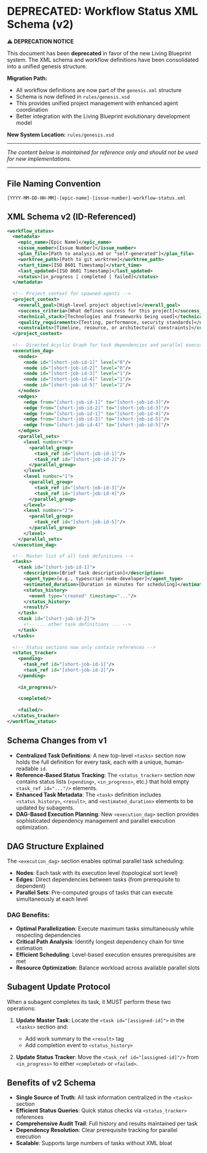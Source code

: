 # DEPRECATED: Workflow Status XML Schema (v2)

**⚠️ DEPRECATION NOTICE**

This document has been **deprecated** in favor of the new Living Blueprint system. The XML schema and workflow definitions have been consolidated into a unified genesis structure.

**Migration Path:**
- All workflow definitions are now part of the `genesis.xml` structure
- Schema is now defined in `rules/genesis.xsd` 
- This provides unified project management with enhanced agent coordination
- Better integration with the Living Blueprint evolutionary development model

**New System Location:** `rules/genesis.xsd`

---

*The content below is maintained for reference only and should not be used for new implementations.*

---

## File Naming Convention
`[YYYY-MM-DD-HH-MM]-[epic-name]-[issue-number]-workflow-status.xml`

## XML Schema v2 (ID-Referenced)

```xml
<workflow_status>
  <metadata>
    <epic_name>[Epic Name]</epic_name>
    <issue_number>[Issue Number]</issue_number>
    <plan_file>[Path to analysis.md or "self-generated"]</plan_file>
    <worktree_path>[Path to git worktree]</worktree_path>
    <start_time>[ISO 8601 Timestamp]</start_time>
    <last_updated>[ISO 8601 Timestamp]</last_updated>
    <status>[in_progress | completed | failed]</status>
  </metadata>
  
  <!-- Project context for spawned agents -->
  <project_context>
    <overall_goal>[High-level project objective]</overall_goal>
    <success_criteria>[What defines success for this project]</success_criteria>
    <technical_stack>[Technologies and frameworks being used]</technical_stack>
    <quality_requirements>[Testing, performance, security standards]</quality_requirements>
    <constraints>[Timeline, resource, or architectural constraints]</constraints>
  </project_context>
  
  <!-- Directed Acyclic Graph for task dependencies and parallel execution planning -->
  <execution_dag>
    <nodes>
      <node id="[short-job-id-1]" level="0"/>
      <node id="[short-job-id-2]" level="0"/>
      <node id="[short-job-id-3]" level="1"/>
      <node id="[short-job-id-4]" level="1"/>
      <node id="[short-job-id-5]" level="2"/>
    </nodes>
    <edges>
      <edge from="[short-job-id-1]" to="[short-job-id-3]"/>
      <edge from="[short-job-id-2]" to="[short-job-id-3]"/>
      <edge from="[short-job-id-1]" to="[short-job-id-4]"/>
      <edge from="[short-job-id-3]" to="[short-job-id-5]"/>
      <edge from="[short-job-id-4]" to="[short-job-id-5]"/>
    </edges>
    <parallel_sets>
      <level number="0">
        <parallel_group>
          <task_ref id="[short-job-id-1]"/>
          <task_ref id="[short-job-id-2]"/>
        </parallel_group>
      </level>
      <level number="1">
        <parallel_group>
          <task_ref id="[short-job-id-3]"/>
          <task_ref id="[short-job-id-4]"/>
        </parallel_group>
      </level>
      <level number="2">
        <parallel_group>
          <task_ref id="[short-job-id-5]"/>
        </parallel_group>
      </level>
    </parallel_sets>
  </execution_dag>

  <!-- Master list of all task definitions -->
  <tasks>
    <task id="[short-job-id-1]">
      <description>[Brief task description]</description>
      <agent_type>[e.g., typescript-node-developer]</agent_type>
      <estimated_duration>[Duration in minutes for scheduling]</estimated_duration>
      <status_history>
        <event type="created" timestamp="..."/>
      </status_history>
      <result/>
    </task>
    <task id="[short-job-id-2]">
      <!-- ... other task definitions ... -->
    </task>
  </tasks>
  
  <!-- Status sections now only contain references -->
  <status_tracker>
    <pending>
      <task_ref id="[short-job-id-1]"/>
      <task_ref id="[short-job-id-2]"/>
    </pending>
    
    <in_progress/>
    
    <completed/>
    
    <failed/>
  </status_tracker>
</workflow_status>
```

## Schema Changes from v1

- **Centralized Task Definitions**: A new top-level `<tasks>` section now holds the full definition for every task, each with a unique, human-readable `id`.
- **Reference-Based Status Tracking**: The `<status_tracker>` section now contains status lists (`<pending>`, `<in_progress>`, etc.) that hold empty `<task_ref id="..."/>` elements.
- **Enhanced Task Metadata**: The `<task>` definition includes `<status_history>`, `<result>`, and `<estimated_duration>` elements to be updated by subagents.
- **DAG-Based Execution Planning**: New `<execution_dag>` section provides sophisticated dependency management and parallel execution optimization.

## DAG Structure Explained

The `<execution_dag>` section enables optimal parallel task scheduling:

- **Nodes**: Each task with its execution level (topological sort level)
- **Edges**: Direct dependencies between tasks (from prerequisite to dependent)
- **Parallel Sets**: Pre-computed groups of tasks that can execute simultaneously at each level

### DAG Benefits:
- **Optimal Parallelization**: Execute maximum tasks simultaneously while respecting dependencies
- **Critical Path Analysis**: Identify longest dependency chain for time estimation
- **Efficient Scheduling**: Level-based execution ensures prerequisites are met
- **Resource Optimization**: Balance workload across available parallel slots

## Subagent Update Protocol

When a subagent completes its task, it MUST perform these two operations:

1. **Update Master Task**: Locate the `<task id="[assigned-id]">` in the `<tasks>` section and:
   - Add work summary to the `<result>` tag
   - Add completion event to `<status_history>`

2. **Update Status Tracker**: Move the `<task_ref id="[assigned-id]"/>` from `<in_progress>` to either `<completed>` or `<failed>`.

## Benefits of v2 Schema

- **Single Source of Truth**: All task information centralized in the `<tasks>` section
- **Efficient Status Queries**: Quick status checks via `<status_tracker>` references
- **Comprehensive Audit Trail**: Full history and results maintained per task
- **Dependency Resolution**: Clear prerequisite tracking for parallel execution
- **Scalable**: Supports large numbers of tasks without XML bloat